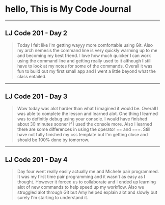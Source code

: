 # hello, This is My Code Journal

----
##  LJ Code 201 - Day 2


> Today I felt like I'm getting wayyy more comfortable using Git. Also my arch nemesis the command line is very quickly warming up to me and becoming my best friend. I love how much quicker I can work using the command line and getting really used to it although I still have to look at my notes for some of the commands. Overall it was fun to build out my first small app and I went a little beyond what the class entailed. 

----
##  LJ Code 201 - Day 3


> Wow today was alot harder than what I imagined it would be. Overall I was able to complete the lesson and learned alot. One thing I learned was to definitly debug using your console. I would have finished about 30 minutes sooner if I used the console more. Also I learned there are some differences in using the operator == and ===. Still have not fully finished my css template but I'm getting close and should be 100% done by tomorrow.

----
##  LJ Code 201 - Day 4


> Day four went really easily actually me and Michele pair programmed. It was my first time pair programming and it wasn't as easy as I thought. However it forced us to collaborate and I ended up learning alot of new commands to help speed up my workflow. Also we struggled alot through Git but Amy helped explain alot and slowly but surely I'm starting to understand it.  